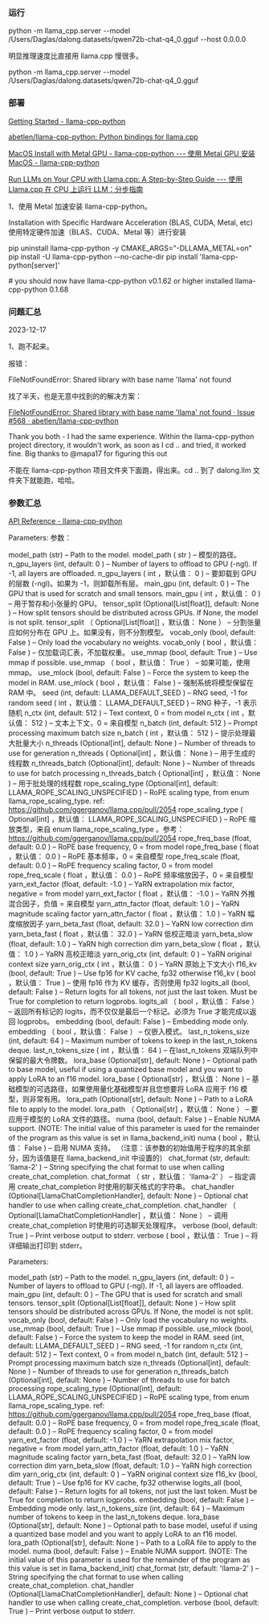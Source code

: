 ### 运行

python -m llama_cpp.server --model /Users/Daglas/dalong.datasets/qwen72b-chat-q4_0.gguf --host 0.0.0.0

明显推理速度比直接用 llama.cpp 慢很多。

python -m llama_cpp.server --model /Users/Daglas/dalong.datasets/qwen72b-chat-q4_0.gguf 



### 部署

[Getting Started - llama-cpp-python](https://llama-cpp-python.readthedocs.io/en/latest/)

[abetlen/llama-cpp-python: Python bindings for llama.cpp](https://github.com/abetlen/llama-cpp-python)

[MacOS Install with Metal GPU - llama-cpp-python --- 使用 Metal GPU 安装 MacOS - llama-cpp-python](https://llama-cpp-python.readthedocs.io/en/latest/install/macos/)

[Run LLMs on Your CPU with Llama.cpp: A Step-by-Step Guide --- 使用 Llama.cpp 在 CPU 上运行 LLM：分步指南](https://awinml.github.io/llm-ggml-python/)

1、使用 Metal 加速安装 llama-cpp-python。

Installation with Specific Hardware Acceleration (BLAS, CUDA, Metal, etc)
使用特定硬件加速（BLAS、CUDA、Metal 等）进行安装


pip uninstall llama-cpp-python -y
CMAKE_ARGS="-DLLAMA_METAL=on" pip install -U llama-cpp-python --no-cache-dir
pip install 'llama-cpp-python[server]'

\# you should now have llama-cpp-python v0.1.62 or higher installed
llama-cpp-python         0.1.68


### 问题汇总


2023-12-17

1、跑不起来。

报错：

FileNotFoundError: Shared library with base name 'llama' not found

找了半天，也是无意中找到的的解决方案：

[FileNotFoundError: Shared library with base name 'llama' not found · Issue #568 · abetlen/llama-cpp-python](https://github.com/abetlen/llama-cpp-python/issues/568)

Thank you both - I had the same experience. Within the llama-cpp-python project directory, it wouldn't work, as soon as I cd .. and tried, it worked fine. Big thanks to @mapa17 for figuring this out

不能在 llama-cpp-python 项目文件夹下面跑，得出来。cd .. 到了 dalong.llm 文件夹下就能跑，哈哈。

### 参数汇总

[API Reference - llama-cpp-python](https://llama-cpp-python.readthedocs.io/en/latest/api-reference/?ref=localhost#llama_cpp.Llama)

Parameters: 参数：

model_path (str) – Path to the model.
model_path ( str ) – 模型的路径。
n_gpu_layers (int, default: 0 ) – Number of layers to offload to GPU (-ngl). If -1, all layers are offloaded.
n_gpu_layers ( int ，默认值： 0 ) – 要卸载到 GPU 的层数 (-ngl)。如果为 -1，则卸载所有层。
main_gpu (int, default: 0 ) – The GPU that is used for scratch and small tensors.
main_gpu ( int ，默认值： 0 ) – 用于暂存和小张量的 GPU。
tensor_split (Optional[List[float]], default: None ) – How split tensors should be distributed across GPUs. If None, the model is not split.
tensor_split （ Optional[List[float]] ，默认值： None ） – 分割张量应如何分布在 GPU 上。如果没有，则不分割模型。
vocab_only (bool, default: False ) – Only load the vocabulary no weights.
vocab_only ( bool ，默认值： False ) – 仅加载词汇表，不加载权重。
use_mmap (bool, default: True ) – Use mmap if possible.
use_mmap （ bool ，默认值： True ） – 如果可能，使用 mmap。
use_mlock (bool, default: False ) – Force the system to keep the model in RAM.
use_mlock ( bool ，默认值： False ) – 强制系统将模型保留在 RAM 中。
seed (int, default: LLAMA_DEFAULT_SEED ) – RNG seed, -1 for random
seed ( int ，默认值： LLAMA_DEFAULT_SEED ) – RNG 种子，-1 表示随机
n_ctx (int, default: 512 ) – Text context, 0 = from model
n_ctx ( int ，默认值： 512 ) – 文本上下文，0 = 来自模型
n_batch (int, default: 512 ) – Prompt processing maximum batch size
n_batch ( int ，默认值： 512 ) – 提示处理最大批量大小
n_threads (Optional[int], default: None ) – Number of threads to use for generation
n_threads ( Optional[int] ，默认值： None ) – 用于生成的线程数
n_threads_batch (Optional[int], default: None ) – Number of threads to use for batch processing
n_threads_batch ( Optional[int] ，默认值： None ) – 用于批处理的线程数
rope_scaling_type (Optional[int], default: LLAMA_ROPE_SCALING_UNSPECIFIED ) – RoPE scaling type, from enum llama_rope_scaling_type. ref: https://github.com/ggerganov/llama.cpp/pull/2054
rope_scaling_type ( Optional[int] ，默认值： LLAMA_ROPE_SCALING_UNSPECIFIED ) – RoPE 缩放类型，来自 enum llama_rope_scaling_type 。参考：https://github.com/ggerganov/llama.cpp/pull/2054
rope_freq_base (float, default: 0.0 ) – RoPE base frequency, 0 = from model
rope_freq_base ( float ，默认值： 0.0 ) – RoPE 基本频率，0 = 来自模型
rope_freq_scale (float, default: 0.0 ) – RoPE frequency scaling factor, 0 = from model
rope_freq_scale ( float ，默认值： 0.0 ) – RoPE 频率缩放因子，0 = 来自模型
yarn_ext_factor (float, default: -1.0 ) – YaRN extrapolation mix factor, negative = from model
yarn_ext_factor ( float ，默认值： -1.0 ) – YaRN 外推混合因子，负值 = 来自模型
yarn_attn_factor (float, default: 1.0 ) – YaRN magnitude scaling factor
yarn_attn_factor ( float ，默认值： 1.0 ) – YaRN 幅度缩放因子
yarn_beta_fast (float, default: 32.0 ) – YaRN low correction dim
yarn_beta_fast ( float ，默认值： 32.0 ) – YaRN 低校正暗淡
yarn_beta_slow (float, default: 1.0 ) – YaRN high correction dim
yarn_beta_slow ( float ，默认值： 1.0 ) – YaRN 高校正暗淡
yarn_orig_ctx (int, default: 0 ) – YaRN original context size
yarn_orig_ctx ( int ，默认值： 0 ) – YaRN 原始上下文大小
f16_kv (bool, default: True ) – Use fp16 for KV cache, fp32 otherwise
f16_kv ( bool ，默认值： True ) – 使用 fp16 作为 KV 缓存，否则使用 fp32
logits_all (bool, default: False ) – Return logits for all tokens, not just the last token. Must be True for completion to return logprobs.
logits_all （ bool ，默认值： False ） – 返回所有标记的 logits，而不仅仅是最后一个标记。必须为 True 才能完成以返回 logprobs。
embedding (bool, default: False ) – Embedding mode only.
embedding （ bool ，默认值： False ） – 仅嵌入模式。
last_n_tokens_size (int, default: 64 ) – Maximum number of tokens to keep in the last_n_tokens deque.
last_n_tokens_size ( int ，默认值： 64 ) – 在last_n_tokens 双端队列中保留的最大令牌数。
lora_base (Optional[str], default: None ) – Optional path to base model, useful if using a quantized base model and you want to apply LoRA to an f16 model.
lora_base ( Optional[str] ，默认值： None ) – 基础模型的可选路径，如果使用量化基础模型并且您想要将 LoRA 应用于 f16 模型，则非常有用。
lora_path (Optional[str], default: None ) – Path to a LoRA file to apply to the model.
lora_path （ Optional[str] ，默认值： None ） – 要应用于模型的 LoRA 文件的路径。
numa (bool, default: False ) – Enable NUMA support. (NOTE: The initial value of this parameter is used for the remainder of the program as this value is set in llama_backend_init)
numa ( bool ，默认值： False ) – 启用 NUMA 支持。 （注意：该参数的初始值用于程序的其余部分，因为该值是在 llama_backend_init 中设置的）
chat_format (str, default: 'llama-2' ) – String specifying the chat format to use when calling create_chat_completion.
chat_format （ str ，默认值： 'llama-2' ） – 指定调用 create_chat_completion 时使用的聊天格式的字符串。
chat_handler (Optional[LlamaChatCompletionHandler], default: None ) – Optional chat handler to use when calling create_chat_completion.
chat_handler （ Optional[LlamaChatCompletionHandler] ，默认值： None ） – 调用 create_chat_completion 时使用的可选聊天处理程序。
verbose (bool, default: True ) – Print verbose output to stderr.
verbose ( bool ，默认值： True ) – 将详细输出打印到 stderr。


Parameters:

model_path (str) – Path to the model.
n_gpu_layers (int, default: 0 ) – Number of layers to offload to GPU (-ngl). If -1, all layers are offloaded.
main_gpu (int, default: 0 ) – The GPU that is used for scratch and small tensors.
tensor_split (Optional[List[float]], default: None ) – How split tensors should be distributed across GPUs. If None, the model is not split.
vocab_only (bool, default: False ) – Only load the vocabulary no weights.
use_mmap (bool, default: True ) – Use mmap if possible.
use_mlock (bool, default: False ) – Force the system to keep the model in RAM.
seed (int, default: LLAMA_DEFAULT_SEED ) – RNG seed, -1 for random
n_ctx (int, default: 512 ) – Text context, 0 = from model
n_batch (int, default: 512 ) – Prompt processing maximum batch size
n_threads (Optional[int], default: None ) – Number of threads to use for generation
n_threads_batch (Optional[int], default: None ) – Number of threads to use for batch processing
rope_scaling_type (Optional[int], default: LLAMA_ROPE_SCALING_UNSPECIFIED ) – RoPE scaling type, from enum llama_rope_scaling_type. ref: https://github.com/ggerganov/llama.cpp/pull/2054
rope_freq_base (float, default: 0.0 ) – RoPE base frequency, 0 = from model
rope_freq_scale (float, default: 0.0 ) – RoPE frequency scaling factor, 0 = from model
yarn_ext_factor (float, default: -1.0 ) – YaRN extrapolation mix factor, negative = from model
yarn_attn_factor (float, default: 1.0 ) – YaRN magnitude scaling factor
yarn_beta_fast (float, default: 32.0 ) – YaRN low correction dim
yarn_beta_slow (float, default: 1.0 ) – YaRN high correction dim
yarn_orig_ctx (int, default: 0 ) – YaRN original context size
f16_kv (bool, default: True ) – Use fp16 for KV cache, fp32 otherwise
logits_all (bool, default: False ) – Return logits for all tokens, not just the last token. Must be True for completion to return logprobs.
embedding (bool, default: False ) – Embedding mode only.
last_n_tokens_size (int, default: 64 ) – Maximum number of tokens to keep in the last_n_tokens deque.
lora_base (Optional[str], default: None ) – Optional path to base model, useful if using a quantized base model and you want to apply LoRA to an f16 model.
lora_path (Optional[str], default: None ) – Path to a LoRA file to apply to the model.
numa (bool, default: False ) – Enable NUMA support. (NOTE: The initial value of this parameter is used for the remainder of the program as this value is set in llama_backend_init)
chat_format (str, default: 'llama-2' ) – String specifying the chat format to use when calling create_chat_completion.
chat_handler (Optional[LlamaChatCompletionHandler], default: None ) – Optional chat handler to use when calling create_chat_completion.
verbose (bool, default: True ) – Print verbose output to stderr.